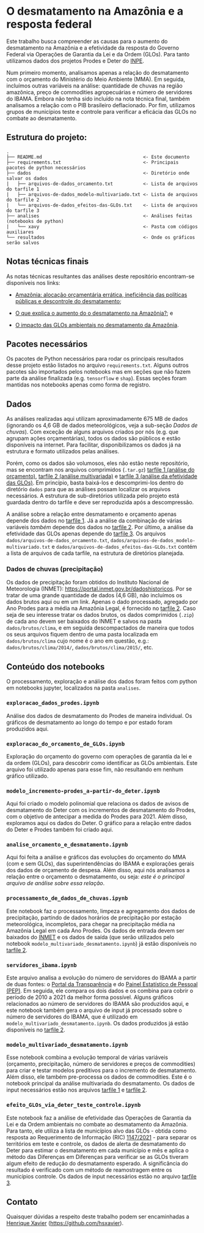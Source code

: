 # O desmatamento na Amazônia e a resposta federal

Este trabalho busca compreender as causas para o aumento do desmatamento na Amazônia
e a efetividade da resposta do Governo Federal via Operações de Garantia da Lei e da
Ordem (GLOs). Para tanto utilizamos dados dos projetos Prodes e Deter do [INPE](https://www.gov.br/inpe/pt-br).

Num primeiro momento, analisamos apenas a relação do desmatamento com o orçamento do Ministério do Meio Ambiente (MMA).
Em seguida, incluímos outras variáveis na análise: quantidade de chuvas na região amazônica, preço de commodities agropecuárias
e número de servidores do IBAMA. Embora não tenha sido incluído na nota técnica final, também analisamos a relação com o
PIB brasileiro deflacionado. Por fim, utilizamos grupos de municípios teste e controle para verificar a eficácia das GLOs
no combate ao desmatamento.

## Estrutura do projeto:

    .
    ├── README.md                                     <- Este documento
    ├── requirements.txt                              <- Principais pacotes de python necessários
    ├── dados                                         <- Diretório onde salvar os dados
    |   ├── arquivos-de-dados_orcamento.txt           <- Lista de arquivos do tarfile 1
    |   ├── arquivos-de-dados_modelo-multivariado.txt <- Lista de arquivos do tarfile 2
    |   └── arquivos-de-dados_efeitos-das-GLOs.txt    <- Lista de arquivos do tarfile 3
    ├── analises                                      <- Análises feitas (notebooks de python)
    |   └── xavy                                      <- Pasta com códigos auxiliares
    └── resultados                                    <- Onde os gráficos serão salvos
    

## Notas técnicas finais

As notas técnicas resultantes das análises deste repositório encontram-se disponíveis nos links:

* [Amazônia: alocação orçamentária errática, ineficiência das políticas públicas e descontrole do desmatamento](http://dados.movimentoacredito.org/notas_tecnicas/Nota_Tecnica_Desmatamento_e_Orcamento.pdf);

* [O que explica o aumento do o desmatamento na Amazônia?](http://dados.movimentoacredito.org/notas_tecnicas/Nota_Tecnica_O_que_explica_o_desmatamento.pdf); e

* [O impacto das GLOs ambientais no desmatamento da Amazônia](http://movimentoacredito.org/dados/notas_tecnicas/NT_Efeito_das_GLOs_no_desmatamento.pdf).

## Pacotes necessários

Os pacotes de Python necessários para rodar os principais resultados desse projeto estão listados no
arquivo `requirements.txt`. Alguns outros pacotes são importados pelos notebooks mas em seções que não
fazem parte da análise finalizada (e.g. `tensorflow` e `shap`). Essas seções foram mantidas nos notebooks
apenas como forma de registro.

## Dados

As análises realizadas aqui utilizam aproximadamente 675 MB de dados (ignorando os 4,6 GB de dados meteorológicos, veja a sub-seção _Dados de chuvas_).
Com exceção de alguns arquivos criados por nós (e.g. que agrupam ações orçamentárias), todos
os dados são públicos e estão disponíveis na internet. Para facilitar, disponibilizamos os dados já na estrutura e formato utilizados pelas análises.

Porém, como os dados são volumosos, eles não estão neste repositório, mas se encontram nos arquivos comprimidos (`.tar.gz`)
[tarfile 1 (análise do orçamento)](https://storage.googleapis.com/gab-compartilhado-publico/desmatamento/dados-desmatamento-orcamento.tar.gz),
[tarfile 2 (análise multivariada)](https://storage.googleapis.com/gab-compartilhado-publico/desmatamento/dados-modelo-multivariado.tar.gz) e
[tarfile 3 (análise da efetividade das GLOs)](https://storage.googleapis.com/gab-compartilhado-publico/desmatamento/dados-efeito-GLOs.tar.gz).
Em princípio, basta baixá-los e descomprimi-los dentro do diretório `dados` para que as análises possam localizar
os arquivos necessários. A estrutura de sub-diretórios utilizada pelo projeto está guardada dentro do tarfile e deve ser reproduzida após a descompressão.

A análise sobre a relação entre desmatamento e orçamento apenas depende dos dados no
[tarfile 1](https://storage.googleapis.com/gab-compartilhado-publico/desmatamento/dados-desmatamento-orcamento.tar.gz). Já a análise da combinação de
várias variáveis _também_ depende dos dados no [tarfile 2](https://storage.googleapis.com/gab-compartilhado-publico/desmatamento/dados-modelo-multivariado.tar.gz).
Por último, a análise da efetividade das GLOs apenas depende do [tarfile 3](https://storage.googleapis.com/gab-compartilhado-publico/desmatamento/dados-efeito-GLOs.tar.gz). 
Os arquivos `dados/arquivos-de-dados_orcamento.txt`, `dados/arquivos-de-dados_modelo-multivariado.txt` e `dados/arquivos-de-dados_efeitos-das-GLOs.txt`
contém a lista de arquivos de cada tarfile, na estrutura de diretórios planejada.


### Dados de chuvas (precipitação)

Os dados de precipitação foram obtidos do Instituto Nacional de Meteorologia (INMET): <https://portal.inmet.gov.br/dadoshistoricos>. Por se tratar de uma
grande quantidade de dados (4,6 GB), não incluímos os dados brutos aqui ou em um link. Apenas o dado processado, agregado por Ano Prodes para a média na
Amazônia Legal, é fornecido no [tarfile 2](https://storage.googleapis.com/gab-compartilhado-publico/desmatamento/dados-modelo-multivariado.tar.gz).
Caso seja de seu interesse tratar os dados brutos, os dados comprimidos (`.zip`) de cada ano
devem ser baixados do INMET e salvos na pasta `dados/brutos/clima`, e em seguida descompactados de maneira que todos os seus arquivos fiquem dentro
de uma pasta localizada em `dados/brutos/clima` cujo nome é o ano em questão, e.g.: `dados/brutos/clima/2014/`, `dados/brutos/clima/2015/`, etc. 

## Conteúdo dos notebooks

O processamento, exploração e análise dos dados foram feitos com python em notebooks jupyter,
localizados na pasta `analises`.

### `exploracao_dados_prodes.ipynb`

Análise dos dados de desmatamento do Prodes de maneira individual. Os gráficos de desmatamento ao longo do tempo
e por estado foram produzidos aqui.

### `exploracao_do_orcamento_de_GLOs.ipynb`

Exploração do orçamento do governo com operações de garantia da lei e da ordem (GLOs), para descobrir como identificar as
GLOs ambientais. Este arquivo foi utilizado apenas para esse fim, não resultando em nenhum gráfico utilizado.

### `modelo_incremento-prodes_a-partir-do_deter.ipynb`

Aqui foi criado o modelo polinomial que relaciona os dados de avisos de desmatamento do Deter com os incrementos de
desmatamento do Prodes, com o objetivo de antecipar a medida do Prodes para 2021. Além disso, exploramos aqui os dados
do Deter. O gráfico para a relação entre dados do Deter e Prodes também foi criado aqui.

### `analise_orcamento_e_desmatamento.ipynb`

Aqui foi feita a análise e gráficos das evoluções do orçamento do MMA (com e sem GLOs), das superintendências do IBAMA e
explorações gerais dos dados de orçamento de despesa. Além disso, aqui nós analisamos a relação entre o orçamento o desmatamento,
ou seja: _este é o principal arquivo de análise sobre essa relação_.

### `processamento_de_dados_de_chuvas.ipynb`

Este notebook faz o processamento, limpeza e agregamento dos dados de precipitação, partindo de dados horários de precipitação por
estação meteorológica, incompletos, para chegar na precipitação média na Amazônia Legal em cada Ano Prodes. Os dados de entrada devem ser baixados
do [INMET](https://portal.inmet.gov.br/dadoshistoricos) e os dados de saída (que serão utilizados pelo notebook
`modelo_multivariado_desmatamento.ipynb`) já estão disponíveis no
[tarfile 2](https://storage.googleapis.com/gab-compartilhado-publico/desmatamento/dados-modelo-multivariado.tar.gz).

### `servidores_ibama.ipynb`

Este arquivo analisa a evolução do número de servidores do IBAMA a partir de duas fontes: o
[Portal da Transparência](http://www.portaltransparencia.gov.br/download-de-dados/servidores) e do
[Painel Estatístico de Pessoal (PEP)](https://www.gov.br/economia/pt-br/acesso-a-informacao/servidores/servidores-publicos/painel-estatistico-de-pessoal).
Em seguida, ele compara os dois dados e os combina para cobrir o período de 2010 a 2021 da melhor forma possível. Alguns gráficos relacionados
ao número de servidores do IBAMA são produzidos aqui, e este notebook também gera o arquivo de input já processado sobre o número de
servidores do IBAMA, que é utilizado em `modelo_multivariado_desmatamento.ipynb`. Os dados produzidos já estão disponíveis no
[tarfile 2](https://storage.googleapis.com/gab-compartilhado-publico/desmatamento/dados-modelo-multivariado.tar.gz). 

### `modelo_multivariado_desmatamento.ipynb`

Esse notebook combina a evolução temporal de várias variáveis (orçamento, precipitação, número de servidores e preços de commodities) para
criar e testar modelos preditivos para o incremento de desmatamento. Além disso, ele também pre-processa os dados de commodities. Este é o
notebook principal da análise multivariada do desmatamento. Os dados de input necessários estão nos arquivos
[tarfile 1](https://storage.googleapis.com/gab-compartilhado-publico/desmatamento/dados-desmatamento-orcamento.tar.gz)
e [tarfile 2](https://storage.googleapis.com/gab-compartilhado-publico/desmatamento/dados-modelo-multivariado.tar.gz).

### `efeito_GLOs_via_deter_teste_controle.ipynb`

Este notebook faz a análise de efetividade das Operações de Garantia da Lei e da Ordem ambientais no combate ao desmatamento da Amazônia.
Para tanto, ele utiliza a lista de municípios alvo das GLOs - obtida como resposta ao Requerimento de Informação
(RIC) [1147/2021](https://www.camara.leg.br/proposicoesWeb/fichadetramitacao?idProposicao=2298361) - para separar os territórios em teste
e controle, os dados de alerta de desmatamento do Deter para estimar o desmatamento em cada município e mês
e aplica o método das Diferenças em Diferenças para verificar se as GLOs tiveram algum efeito de redução do desmatamento
esperado. A significância do resultado é verificado com um método de reamostragem entre os municípios controle.
Os dados de input necessários estão no arquivo
[tarfile 3](https://storage.googleapis.com/gab-compartilhado-publico/desmatamento/dados-efeito-GLOs.tar.gz).

## Contato

Quaisquer dúvidas a respeito deste trabalho podem ser encaminhadas a [Henrique Xavier](http://henriquexavier.net) (<https://github.com/hsxavier>).